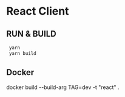 # React Client

## RUN & BUILD

```sh
 yarn
 yarn build
```

## Docker 
docker build --build-arg TAG=dev -t "react" .